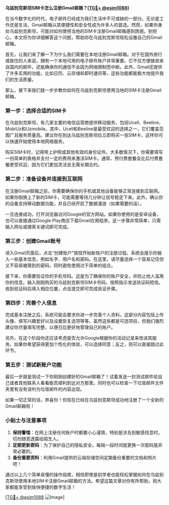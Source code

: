 **乌兹别克斯坦SIM卡怎么注册Gmail邮箱？[[TG💪+ @esim1088](https://t.me/s/esim1088)]**

在当今数字化的时代，电子邮件已经成为我们生活中不可或缺的一部分。无论是工作还是生活，Gmail邮箱以其便捷性和安全性成为许多人的首选。然而，如果你身处乌兹别克斯坦，可能对如何使用当地的SIM卡注册Gmail邮箱感到困惑。别担心，本文将为你详细解答这个问题，帮助你在乌兹别克斯坦轻松设置自己的Gmail邮箱。

首先，让我们来了解一下为什么我们需要在本地注册Gmail邮箱。对于在国外旅行或居住的人来说，拥有一个本地可用的电子邮件账户非常重要。它不仅方便接收来自国内的邮件，还能确保你的通信不会因为网络限制而中断。此外，Gmail还提供了许多实用的功能，比如日历、云存储和即时通讯等，这些功能都能极大地提升我们的生活质量。

那么，接下来我们就一步步教你如何在乌兹别克斯坦使用当地的SIM卡注册Gmail邮箱。

### 第一步：选择合适的SIM卡

在乌兹别克斯坦，有几家主要的电信运营商提供移动服务，包括Ucell、Beeline、MobiUz和Uzmobile。其中，Ucell和Beeline是最受欢迎的选择之一，它们覆盖范围广且服务质量高。建议你在到达乌兹别克斯坦后立即购买一张SIM卡，这样你可以快速开始使用本地网络服务。

购买SIM卡时，记得带上护照或其他有效的身份证件。大多数情况下，你需要填写一份简单的表格并支付一定的费用来激活SIM卡。通常，预付费套餐会比后付费套餐更受欢迎，因为它们更加灵活且无需长期合约。

### 第二步：准备设备并连接到互联网

在注册Gmail邮箱之前，你需要确保你的手机或其他设备能够正常连接到互联网。如果你刚换上了新的SIM卡，可能需要等待几分钟让信号稳定下来。此外，确认你的设备支持移动数据功能，并且已经开启了数据漫游（如果需要的话）。

一旦连接成功，打开浏览器访问Google的官方网站。如果你使用的是安卓设备，也可以直接通过Google Play商店下载Gmail应用程序。这一步骤非常简单，只需输入网址或搜索关键词即可完成。

### 第三步：创建Gmail账号

进入Gmail页面后，点击“创建账户”按钮开始新账户的注册过程。系统会提示你输入一些基本信息，例如名字、用户名和密码。在这里，请尽量选择一个容易记住但又不容易被猜到的密码，同时避免使用过于简单的组合。

接下来，你需要验证你的手机号码。这是为了确保你的账户安全，并防止他人滥用你的信息。输入刚刚购买的乌兹别克斯坦SIM卡号码，按照指示发送验证码短信。收到验证码后填入相应位置，点击提交即可完成验证步骤。

### 第四步：完善个人信息

完成基本注册之后，系统可能会要求你进一步完善个人资料。这部分内容包括上传头像、填写兴趣爱好以及设置恢复选项等等。虽然这些都是可选项目，但我们强烈建议你尽量填写完整，以便日后更好地管理自己的账户。

另外，在这个阶段你还应该考虑是否允许Google根据你的活动记录来改进其服务。如果你希望获得更加个性化的体验，可以选择同意；反之，则可以直接跳过此环节。

### 第五步：测试新账户功能

最后一步就是测试一下你刚刚创建好的Gmail邮箱了！试着发送一封测试邮件给自己或者其他联系人看看能否顺利到达对方那里。同时也可以检查一下垃圾邮件文件夹里有没有误判为垃圾邮件的内容出现。

如果一切正常的话，恭喜你！你现在已经在乌兹别克斯坦成功地注册了一个全新的Gmail邮箱啦！

### 小贴士与注意事项

1. **保持警惕**：在网上注册任何账户时都要小心谨慎，特别是涉及到敏感信息时。切勿随意透露给陌生人。
2. **定期更新密码**：为了保护自己的隐私安全，每隔一段时间就更换一次密码是非常必要的。
3. **备份重要资料**：利用Gmail提供的云端存储空间定期备份重要的文档和照片吧！

通过以上几个简单易懂的操作指南，相信即使是初学者也能轻松掌握如何在乌兹别克斯坦使用本地SIM卡注册Gmail邮箱的方法。希望这篇文章对你有所帮助，祝大家都能享受到愉快便捷的数字生活！

[[TG💪+ @esim1088](https://t.me/s/esim1088) ![Image](https://i.postimg.cc/4NQfJmqS/Snipaste-2025-05-13-00-14-12.png)]